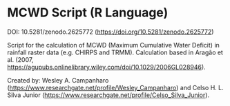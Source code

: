 # MCWD Script (R Language)

DOI: 10.5281/zenodo.2625772 (https://doi.org/10.5281/zenodo.2625772)

Script for the calculation of MCWD (Maximum Cumulative Water Deficit) in rainfall raster data (e.g. CHIRPS and TRMM). Calculation based in Aragão et al. (2007, https://agupubs.onlinelibrary.wiley.com/doi/10.1029/2006GL028946).

Created by: Wesley A. Campanharo (https://www.researchgate.net/profile/Wesley_Campanharo) and Celso H. L. Silva Junior (https://www.researchgate.net/profile/Celso_Silva_Junior).
